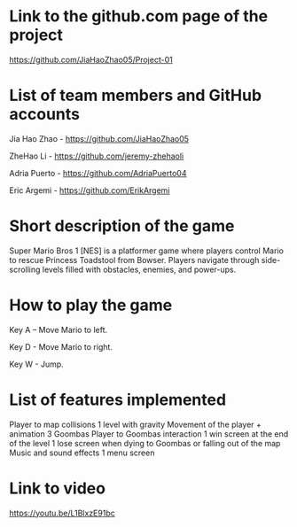 # Link to the github.com page of the project
https://github.com/JiaHaoZhao05/Project-01


# List of team members and GitHub accounts
Jia Hao Zhao - https://github.com/JiaHaoZhao05

ZheHao Li - https://github.com/jeremy-zhehaoli

Adria Puerto - https://github.com/AdriaPuerto04

Eric Argemi - https://github.com/ErikArgemi


# Short description of the game
Super Mario Bros 1 [NES] is a platformer game where players control Mario to rescue Princess Toadstool from Bowser. Players navigate through side-scrolling levels filled with obstacles, enemies, and power-ups.


# How to play the game
Key A – Move Mario to left.

Key D - Move Mario to right.

Key W - Jump.


# List of features implemented
Player to map collisions
1 level with gravity
Movement of the player + animation
3 Goombas
Player to Goombas interaction
1 win screen at the end of the level
1 lose screen when dying to Goombas or falling out of the map
Music and sound effects
1 menu screen

# Link to video
https://youtu.be/L1BlxzE91bc